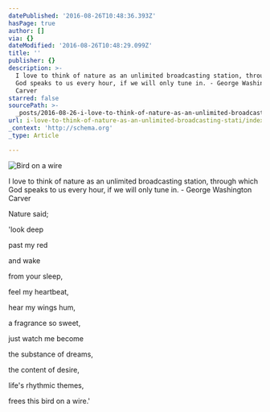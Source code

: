 ```yaml
---
datePublished: '2016-08-26T10:48:36.393Z'
hasPage: true
author: []
via: {}
dateModified: '2016-08-26T10:48:29.099Z'
title: ''
publisher: {}
description: >-
  I love to think of nature as an unlimited broadcasting station, through which
  God speaks to us every hour, if we will only tune in. - George Washington
  Carver
starred: false
sourcePath: >-
  _posts/2016-08-26-i-love-to-think-of-nature-as-an-unlimited-broadcasting-stati.md
url: i-love-to-think-of-nature-as-an-unlimited-broadcasting-stati/index.html
_context: 'http://schema.org'
_type: Article

---
```

![Bird on a wire](https://the-grid-user-content.s3-us-west-2.amazonaws.com/09df57dc-96d1-4eea-8e39-ee0879dfc3b0.jpg)

I love to think of nature as an unlimited broadcasting station, through which God speaks to us every hour, if we will only tune in. - George Washington Carver

Nature said;

'look deep

past my red

and wake

from your sleep,

feel my heartbeat,

hear my wings hum,

a fragrance so sweet,

just watch me become

the substance of dreams,

the content of desire,

life's rhythmic themes,

frees this bird on a wire.'